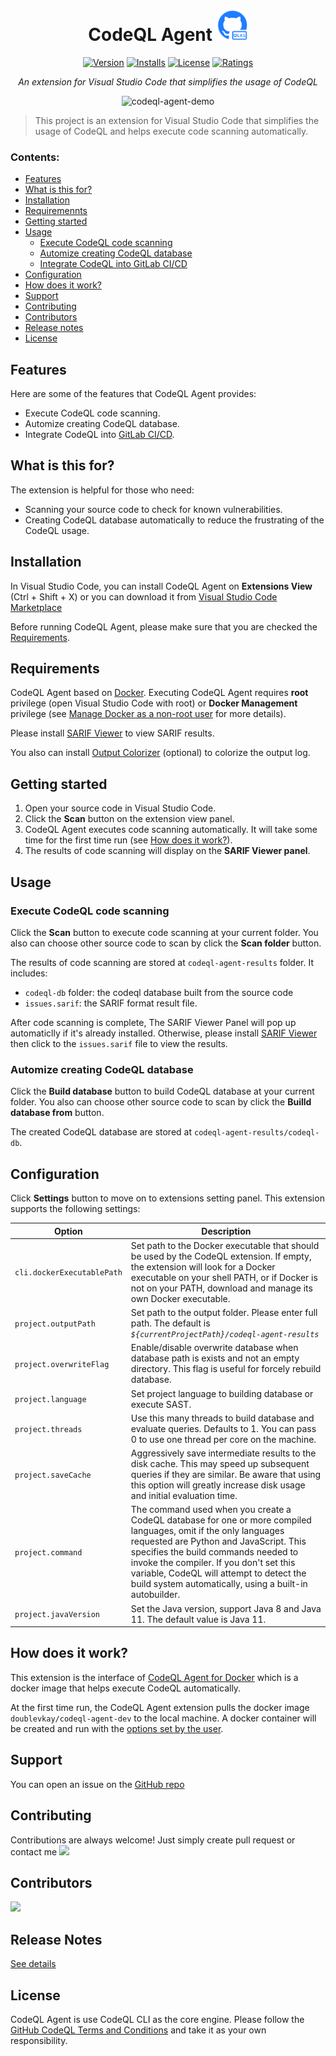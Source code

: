 
<h1 align="center"> CodeQL Agent <img src="media/icon-marketplace.png" alt="drawing" width="50" height="50"/></h1>

<div align="center">





[![Version](https://vsmarketplacebadge.apphb.com/version/DoubleVKay.codeql-agent.svg)](https://marketplace.visualstudio.com/items?itemName=DoubleVKay.codeql-agent)
[![Installs](https://vsmarketplacebadge.apphb.com/installs/DoubleVKay.codeql-agent.svg)](https://marketplace.visualstudio.com/items?itemName=DoubleVKay.codeql-agent)
[![License](https://img.shields.io/badge/license-MIT-green.svg?style=flat)](https://raw.githubusercontent.com/IBM-Bluemix/vscode-log-output-colorizer/master/LICENSE)
[![Ratings](https://vsmarketplacebadge.apphb.com/rating-star/DoubleVKay.codeql-agent.svg)](https://vsmarketplacebadge.apphb.com/rating-star/DoubleVKay.codeql-agent.svg)

*An extension for Visual Studio Code that simplifies the usage of CodeQL*

![codeql-agent-demo](media/codeql-agent-demo.gif)


</div>

> This project is an extension for Visual Studio Code that simplifies the usage of CodeQL and helps execute code scanning automatically.

### Contents:
  - [Features](features)
  - [What is this for?](#what-is-this-for)
  - [Installation](#installation)
  - [Requiremennts](#requirements)
  - [Getting started](#getting-started)
  - [Usage](#usage)
    - [Execute CodeQL code scanning](#execute-codeql-code-scanning)
    - [Automize creating CodeQL database](#automize-creating-codeql-database)
    - [Integrate CodeQL into GitLab CI/CD](#integrate-codeql-into-gitlab-cicd)
  - [Configuration](#configuration)
  - [How does it work?](#how-does-it-work)
  - [Support](#support)
  - [Contributing](#contributing)
  - [Contributors](#contributors)
  - [Release notes](#release-notes)
  - [License](#license)

## Features

Here are some of the features that CodeQL Agent provides:

- Execute CodeQL code scanning.
- Automize creating CodeQL database.
- Integrate CodeQL into [GitLab CI/CD](https://docs.gitlab.com/ee/ci/).

## What is this for?
The extension is helpful for those who need:
- Scanning your source code to check for known vulnerabilities.
- Creating CodeQL database automatically to reduce the frustrating of the CodeQL usage.


## Installation

In Visual Studio Code, you can install CodeQL Agent on **Extensions View** (Ctrl + Shift + X) or you can download it from [Visual Studio Code Marketplace](https://marketplace.visualstudio.com/items?itemName=DoubleVKay.codeql-agent)

Before running CodeQL Agent, please make sure that you are checked the [Requirements](#Requirements).


## Requirements

CodeQL Agent based on [Docker](https://www.docker.com/). Executing CodeQL Agent requires **root** privilege (open Visual Studio Code with root) or **Docker Management** privilege (see [Manage Docker as a non-root user](https://docs.docker.com/engine/install/linux-postinstall/#manage-docker-as-a-non-root-user) for more details).

Please install [SARIF Viewer](https://marketplace.visualstudio.com/items?itemName=MS-SarifVSCode.sarif-viewer) to view SARIF results. 

You also can install [Output Colorizer](https://marketplace.visualstudio.com/items?itemName=IBM.output-colorizer) (optional) to colorize the output log. 


## Getting started

1. Open your source code in Visual Studio Code.
2. Click the **Scan** button on the extension view panel.
3. CodeQL Agent executes code scanning automatically. It will take some time for the first time run (see [How does it work?](#how-does-it-work)).
4. The results of code scanning will display on the **SARIF Viewer panel**.


## Usage

### Execute CodeQL code scanning

 Click the **Scan** button to execute code scanning at your current folder. You also can choose other source code to scan by click the **Scan folder** button.

The results of code scanning are stored at `codeql-agent-results` folder. It includes:
- `codeql-db` folder: the codeql database built from the source code
- `issues.sarif`: the SARIF format result file. 

After code scanning is complete, The SARIF Viewer Panel will pop up automaticlly if it's already installed. Otherwise, please install [SARIF Viewer](https://marketplace.visualstudio.com/items?itemName=MS-SarifVSCode.sarif-viewer) then click to the `issues.sarif` file to view the results. 

### Automize creating CodeQL database

 Click the **Build database** button to build CodeQL database at your current folder. You also can choose other source code to scan by click the **Builld database from** button.

 The created CodeQL database are stored at `codeql-agent-results/codeql-db`.
 

## Configuration

Click **Settings** button to move on to extensions setting panel. This extension supports the following settings:

| Option  | Description |
| ------- | ----------- |
`cli.dockerExecutablePath` | Set path to the Docker executable that should be used by the CodeQL extension. If empty, the extension will look for a Docker executable on your shell PATH, or if Docker is not on your PATH, download and manage its own Docker executable.
`project.outputPath` | Set path to the output folder. Please enter full path. The default is *`${currentProjectPath}/codeql-agent-results`*
`project.overwriteFlag` | Enable/disable overwrite database when database path is exists and not an empty directory. This flag is useful for forcely rebuild database.
`project.language` | Set project language to building database or execute SAST.
`project.threads` | Use this many threads to build database and evaluate queries. Defaults to 1. You can pass 0 to use one thread per core on the machine.
`project.saveCache` | Aggressively save intermediate results to the disk cache. This may speed up subsequent queries if they are similar. Be aware that using this option will greatly increase disk usage and initial evaluation time.
`project.command` | The command used when you create a CodeQL database for one or more compiled languages, omit if the only languages requested are Python and JavaScript. This specifies the build commands needed to invoke the compiler. If you don't set this variable, CodeQL will attempt to detect the build system automatically, using a built-in autobuilder.
`project.javaVersion` | Set the Java version, support Java 8 and Java 11. The default value is Java 11.

## How does it work?
This extension is the interface of [CodeQL Agent for Docker](https://github.com/codeql-agent-project/codeql-agent) which is a docker image that helps execute CodeQL automatically.

At the first time run, the CodeQL Agent extension pulls the docker image `doublevkay/codeql-agent-dev` to the local machine. A docker container will be created and run with the [options set by the user](#configuration).

## Support

You can open an issue on the [GitHub repo](https://github.com/codeql-agent-project/codeql-agent-extension)

## Contributing

Contributions are always welcome! Just simply create pull request or contact me  <a href="https://twitter.com/doublevkay">
    <img src="https://img.shields.io/twitter/url?style=for-the-badge&label=%40doublevkay&logo=twitter&logoColor=00AEFF&labelColor=black&color=7fff00&url=https%3A%2F%2Ftwitter.com%2Fdoublevkay">  </a>

## Contributors
<a href="https://github.com/codeql-agent-project/codeql-agent-extension/graphs/contributors">
  <img src="https://contrib.rocks/image?repo=vovikhangcdv/codeql-agent-extension" />
</a>

## Release Notes

[See details](https://github.com/codeql-agent-project/codeql-agent-extension/releases)

## License

CodeQL Agent is use CodeQL CLI as the core engine. Please follow the [GitHub CodeQL Terms and Conditions](https://github.com/github/codeql-cli-binaries/blob/main/LICENSE.md) and take it as your own responsibility.

